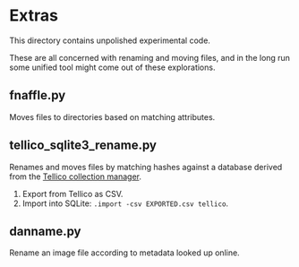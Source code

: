 # Extras

This directory contains unpolished experimental code.

These are all concerned with renaming and moving files,
and in the long run some unified tool might come out of
these explorations.

## fnaffle.py

Moves files to directories based on matching attributes.

## tellico_sqlite3_rename.py

Renames and moves files by matching hashes against a database derived
from the [Tellico collection manager](https://tellico-project.org).

1. Export from Tellico as CSV.
2. Import into SQLite: `.import -csv EXPORTED.csv tellico`.

## danname.py

Rename an image file according to metadata looked up online.
